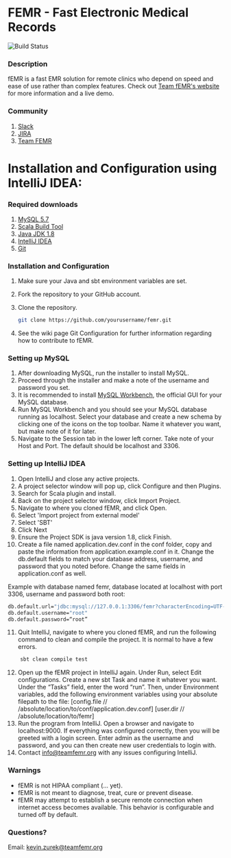 # FEMR - Fast Electronic Medical Records

![Build Status](https://codebuild.us-east-1.amazonaws.com/badges?uuid=eyJlbmNyeXB0ZWREYXRhIjoiMVBXNWNSMnZsYkgxb05IYS9rclF4eE9QcVdZT1JBNWI1V3RucFd1cXd4ZVEzTzZ5ZWREaEJJRXRDbExyY243eG05VVV4cWVkQXlMelN1bnkxY2dHUUlZPSIsIml2UGFyYW1ldGVyU3BlYyI6IjlCTnI2U0hvU00yNjROQnQiLCJtYXRlcmlhbFNldFNlcmlhbCI6MX0%3D&branch=master)

### Description

fEMR is a fast EMR solution for remote clinics who depend on speed and ease of use rather than complex features. Check out [Team fEMR's website](https://teamfemr.org) for more information and a live demo.

### Community
1. [Slack](http://teamfemr.org/slack.html)
2. [JIRA](https://teamfemr.atlassian.net)
3. [Team FEMR](https://teamfemr.org)

# Installation and Configuration using IntelliJ IDEA:

### Required downloads
1. [MySQL 5.7](http://www.mysql.com/)
2. [Scala Build Tool](http://www.scala-sbt.org/)
3. [Java JDK 1.8](http://www.oracle.com/technetwork/java/javase/downloads/jdk8-downloads-2133151.html)
4. [IntelliJ IDEA](http://www.jetbrains.com/idea/)
5. [Git](http://git-scm.com/)

### Installation and Configuration
1. Make sure your Java and sbt environment variables are set.

2. Fork the repository to your GitHub account.

3. Clone the repository.
    ```bash
    git clone https://github.com/yourusername/femr.git
    ```
4. See the wiki page Git Configuration for further information regarding how to contribute to fEMR.

### Setting up MySQL 
1. After downloading MySQL, run the installer to install MySQL. 
2. Proceed through the installer and make a note of the username and password you set. 
3. It is recommended to install [MySQL Workbench](https://www.mysql.com/products/workbench/), the official GUI for your MySQL database.
4. Run MySQL Workbench and you should see your MySQL database running as localhost. Select your database and create a new schema by clicking one of the icons on the top toolbar. Name it whatever you want, but make note of it for later.
5. Navigate to the Session tab in the lower left corner. Take note of your Host and Port. The default should be localhost and 3306.

### Setting up IntelliJ IDEA
1. Open IntelliJ and close any active projects.
2. A project selector window will pop up, click Configure and then Plugins.
3. Search for Scala plugin and install. 
2. Back on the project selector window, click Import Project.
3. Navigate to where you cloned fEMR, and click Open.
4. Select 'Import project from external model'
5. Select 'SBT'
6. Click Next
8. Ensure the Project SDK is java version 1.8, click Finish.
10. Create a file named application.dev.conf in the conf folder, copy and paste the information from application.example.conf in it. Change the db.default fields to match your database address, username, and password that you noted before. Change the same fields in application.conf as well.

Example with database named femr, database located at localhost with port 3306, username and password both root: 
```bash
db.default.url="jdbc:mysql://127.0.0.1:3306/femr?characterEncoding=UTF-8"
db.default.username="root"
db.default.password=“root”
```
11. Quit IntelliJ, navigate to where you cloned fEMR, and run the following command to clean and compile the project. It is normal to have a few errors. 
```bash
    sbt clean compile test
```
12. Open up the fEMR project in IntelliJ again. Under Run, select Edit configurations. Create a new sbt Task and name it whatever you want. Under the “Tasks” field, enter the word “run”. Then, under Environment variables, add the following environment variables using your absolute filepath to the file:
     [config.file // /absolute/location/to/conf/application.dev.conf]
     [user.dir // /absolute/location/to/femr]
13. Run the program from IntelliJ. Open a browser and navigate to localhost:9000. If everything was configured correctly, then you will be greeted with a login screen. Enter admin as the username and password, and you can then create new user credentials to login with.
14. Contact info@teamfemr.org with any issues configuring IntelliJ.

### Warnings

* fEMR is not HIPAA compliant (... yet).
* fEMR is not meant to diagnose, treat, cure or prevent disease.
* fEMR may attempt to establish a secure remote connection when internet access becomes available. This behavior is configurable and turned off by default.

### Questions?

Email: kevin.zurek@teamfemr.org
